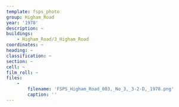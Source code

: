```yaml
---
template: fsps_photo
group: Higham_Road
year: '1978'
description: ~
buildings:
    - Higham_Road/3_Higham_Road
coordinates: ~
heading: ~
classification: ~
section: ~
cell: ~
film_roll: ~
files:
    -
        filename: 'FSPS_Higham_Road_003,_No_3,_3-2-D,_1978.png'
        caption: ''
---
```

